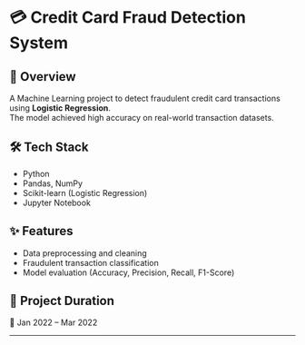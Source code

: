 # 💳 Credit Card Fraud Detection System  

## 📌 Overview  
A Machine Learning project to detect fraudulent credit card transactions using **Logistic Regression**.  
The model achieved high accuracy on real-world transaction datasets.  

## 🛠️ Tech Stack  
- Python  
- Pandas, NumPy  
- Scikit-learn (Logistic Regression)  
- Jupyter Notebook  

## ✨ Features  
- Data preprocessing and cleaning  
- Fraudulent transaction classification  
- Model evaluation (Accuracy, Precision, Recall, F1-Score)  

## 📂 Project Duration  
📅 Jan 2022 – Mar 2022  

---
